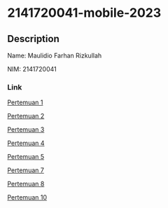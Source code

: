 # 2141720041-mobile-2023
## Description
Name: Maulidio Farhan Rizkullah

NIM: 2141720041
### Link

[Pertemuan 1](https://github.com/DioGitH/2141720041-mobile-2023/tree/main/week-01)

[Pertemuan 2](https://github.com/DioGitH/2141720041-mobile-2023/tree/main/week-02)

[Pertemuan 3](https://github.com/DioGitH/2141720041-mobile-2023/tree/main/week-03)

[Pertemuan 4](https://github.com/DioGitH/2141720041-mobile-2023/tree/main/week-04)

[Pertemuan 5](https://github.com/DioGitH/2141720041-mobile-2023/tree/main/week-05)

[Pertemuan 7](https://github.com/DioGitH/2141720041-mobile-2023/tree/main/week-07)

[Pertemuan 8](https://github.com/DioGitH/2141720041-mobile-2023/tree/main/week-08)

[Pertemuan 10](https://github.com/DioGitH/2141720041-mobile-2023/tree/main/week-10)
